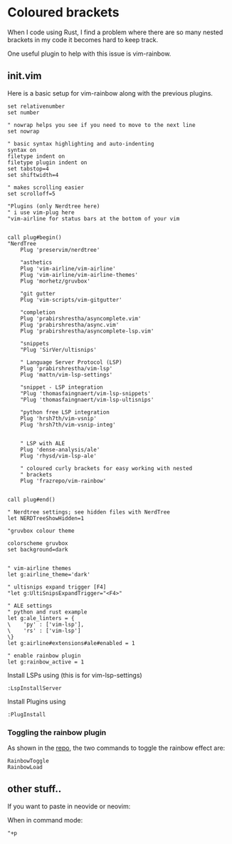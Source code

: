 # Coloured brackets

When I code using Rust,
I find a problem where there are so many nested brackets in my code
it becomes hard to keep track.

One useful plugin to help with this issue is vim-rainbow.

## init.vim
Here is a basic setup for vim-rainbow along with the previous plugins.
```vim
set relativenumber
set number

" nowrap helps you see if you need to move to the next line
set nowrap

" basic syntax highlighting and auto-indenting
syntax on
filetype indent on
filetype plugin indent on
set tabstop=4
set shiftwidth=4

" makes scrolling easier
set scrolloff=5

"Plugins (only Nerdtree here)
" i use vim-plug here
"vim-airline for status bars at the bottom of your vim


call plug#begin()
"NerdTree
    Plug 'preservim/nerdtree'

    "asthetics
    Plug 'vim-airline/vim-airline'
    Plug 'vim-airline/vim-airline-themes'
    Plug 'morhetz/gruvbox'

    "git gutter
    Plug 'vim-scripts/vim-gitgutter'

    "completion
    Plug 'prabirshrestha/asyncomplete.vim'
    Plug 'prabirshrestha/async.vim'
    Plug 'prabirshrestha/asyncomplete-lsp.vim'

    "snippets
    "Plug 'SirVer/ultisnips'

    " Language Server Protocol (LSP)
    Plug 'prabirshrestha/vim-lsp'
    Plug 'mattn/vim-lsp-settings'

    "snippet - LSP integration
    "Plug 'thomasfaingnaert/vim-lsp-snippets'
    "Plug 'thomasfaingnaert/vim-lsp-ultisnips'

    "python free LSP integration
    Plug 'hrsh7th/vim-vsnip'
    Plug 'hrsh7th/vim-vsnip-integ'


    " LSP with ALE
    Plug 'dense-analysis/ale' 
    Plug 'rhysd/vim-lsp-ale' 

	" coloured curly brackets for easy working with nested
	" brackets
	Plug 'frazrepo/vim-rainbow'


call plug#end()

" Nerdtree settings; see hidden files with NerdTree
let NERDTreeShowHidden=1

"gruvbox colour theme

colorscheme gruvbox
set background=dark


" vim-airline themes
let g:airline_theme='dark'

" ultisnips expand trigger [F4]
"let g:UltiSnipsExpandTrigger="<F4>"

" ALE settings
" python and rust example
let g:ale_linters = {
\    'py' : ['vim-lsp'],
\    'rs' : ['vim-lsp']
\}
let g:airline#extensions#ale#enabled = 1

" enable rainbow plugin
let g:rainbow_active = 1

```
Install LSPs using (this is for vim-lsp-settings)

```vim
:LspInstallServer
```

Install Plugins using

```vim
:PlugInstall
```

### Toggling the rainbow plugin

As shown in the [repo](https://github.com/frazrepo/vim-rainbow),
the two commands to toggle the rainbow effect are:

```vim
RainbowToggle
RainbowLoad
```




## other stuff..

If you want to paste in neovide or neovim:

When in command mode:
```
"+p
```















